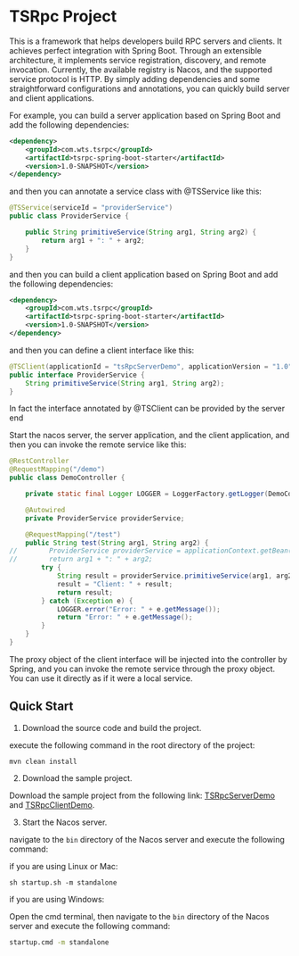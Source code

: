 # TSRpc Project
This is a framework that helps developers build RPC servers and clients. It achieves perfect integration with Spring Boot. Through an extensible architecture, it implements service registration, discovery, and remote invocation. Currently, the available registry is Nacos, and the supported service protocol is HTTP. By simply adding dependencies and some straightforward configurations and annotations, you can quickly build server and client applications.

For example, you can build a server application based on Spring Boot and add the following dependencies:

```xml
<dependency>
    <groupId>com.wts.tsrpc</groupId>
    <artifactId>tsrpc-spring-boot-starter</artifactId>
    <version>1.0-SNAPSHOT</version>
</dependency>
```
and then you can annotate a service class with @TSService like this:

```java
@TSService(serviceId = "providerService")
public class ProviderService {

    public String primitiveService(String arg1, String arg2) {
        return arg1 + ": " + arg2;
    }
}
```

and then you can build a client application based on Spring Boot and add the following dependencies:

```xml
<dependency>
    <groupId>com.wts.tsrpc</groupId>
    <artifactId>tsrpc-spring-boot-starter</artifactId>
    <version>1.0-SNAPSHOT</version>
</dependency>
```

and then you can define a client interface like this:

```java
@TSClient(applicationId = "tsRpcServerDemo", applicationVersion = "1.0", serviceId = "providerService")
public interface ProviderService {
    String primitiveService(String arg1, String arg2);
}
```

In fact the interface annotated by @TSClient can be provided by the server end

Start the nacos server, the server application, and the client application, and then you can invoke the remote service like this:

```java
@RestController
@RequestMapping("/demo")
public class DemoController {

    private static final Logger LOGGER = LoggerFactory.getLogger(DemoController.class);

    @Autowired
    private ProviderService providerService;

    @RequestMapping("/test")
    public String test(String arg1, String arg2) {
//        ProviderService providerService = applicationContext.getBean("com.wts.tsrpcclientdemo.tsprcclient.ProviderService", ProviderService.class);
//        return arg1 + ": " + arg2;
        try {
            String result = providerService.primitiveService(arg1, arg2);
            result = "Client: " + result;
            return result;
        } catch (Exception e) {
            LOGGER.error("Error: " + e.getMessage());
            return "Error: " + e.getMessage();
        }
    }
}
```

The proxy object of the client interface will be injected into the controller by Spring, and you can invoke the remote service through the proxy object. You can use it directly as if it were a local service.

## Quick Start
1. Download the source code and build the project.

execute the following command in the root directory of the project:

```shell
mvn clean install
```

2. Download the sample project.

Download the sample project from the following link: [TSRpcServerDemo](https://) and [TSRpcClientDemo](https://).

3. Start the Nacos server.

navigate to the `bin` directory of the Nacos server and execute the following command:

if you are using Linux or Mac:

```shell
sh startup.sh -m standalone
```

if you are using Windows:

Open the cmd terminal, then navigate to the `bin` directory of the Nacos server and execute the following command:

```cmd
startup.cmd -m standalone
```


